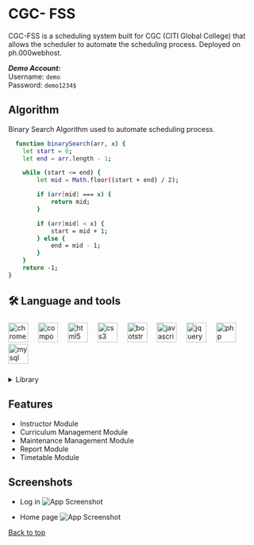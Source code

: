 
# <h1 id="top">CGC- FSS</h1>

CGC-FSS is a scheduling system built for CGC (CITI Global College) that allows the scheduler to automate the scheduling process. Deployed on ph.000webhost.

<i>**Demo Account:**</i>
<br/>Username: `demo`
<br/>Password: `demo1234$`



## Algorithm

Binary Search Algorithm used to automate scheduling process.

```bash
  function binarySearch(arr, x) {
	let start = 0;
	let end = arr.length - 1;

	while (start <= end) {
		let mid = Math.floor((start + end) / 2);

		if (arr[mid] === x) {
			return mid;
		}

		if (arr[mid] < x) {
			start = mid + 1;
		} else {
			end = mid - 1;
		}
	}
	return -1;
}
```

<h2 align="left">🛠 Language and tools</h2>

###

<div align="left">
  <img src="https://cdn.jsdelivr.net/gh/devicons/devicon/icons/chrome/chrome-original.svg" height="40" alt="chrome logo"  />
  <img width="12" />
  <img src="https://cdn.jsdelivr.net/gh/devicons/devicon/icons/composer/composer-original.svg" height="40" alt="composer logo"  />
  <img width="12" />
  <img src="https://cdn.jsdelivr.net/gh/devicons/devicon/icons/html5/html5-original.svg" height="40" alt="html5 logo"  />
  <img width="12" />
  <img src="https://cdn.jsdelivr.net/gh/devicons/devicon/icons/css3/css3-original.svg" height="40" alt="css3 logo"  />
  <img width="12" />
  <img src="https://cdn.jsdelivr.net/gh/devicons/devicon/icons/bootstrap/bootstrap-original.svg" height="40" alt="bootstrap logo"  />
  <img width="12" />
  <img src="https://cdn.jsdelivr.net/gh/devicons/devicon/icons/javascript/javascript-original.svg" height="40" alt="javascript logo"  />
  <img width="12" />
  <img src="https://cdn.jsdelivr.net/gh/devicons/devicon/icons/jquery/jquery-original.svg" height="40" alt="jquery logo"  />
  <img width="12" />
  <img src="https://cdn.jsdelivr.net/gh/devicons/devicon/icons/php/php-original.svg" height="40" alt="php logo"  />
  <img width="12" />
  <img src="https://cdn.simpleicons.org/mysql/4479A1" height="40" alt="mysql logo"  />
</div>

###
<details>
  <summary>Library</summary>
	
  ###
	
 * [Datatables.net](https://datatables.net/)
 * [html2canvas](https://html2canvas.hertzen.com/)
 * [PHPMailer](https://github.com/PHPMailer/PHPMailer)
 * [PhpSpreadsheet](https://github.com/ppacris/PhpSpreadsheet)
</details>


## Features

- Instructor Module
- Curriculum Management Module
- Maintenance Management Module
- Report Module
- Timetable Module


## Screenshots
- Log in
![App Screenshot](https://ppacris.github.io/portfolio/assets/image/cgc-fss_login.png)

- Home page
![App Screenshot](https://ppacris.github.io/portfolio/assets/image/cgc-fss_home.png)

<a href="#top">Back to top</a>
